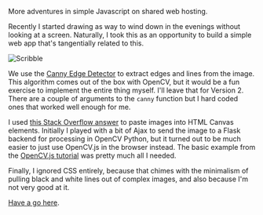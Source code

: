More adventures in simple Javascript on shared web hosting.

Recently I started drawing as way to wind down in the evenings
without looking at a screen. Naturally, I took this as an opportunity
to build a simple web app that's tangentially related to this.

![Scribble](/assets/scribble.png)

We use the [Canny Edge Detector](https://en.wikipedia.org/wiki/Canny_edge_detector)
to extract edges and lines from the image. This algorithm comes out of the box
with OpenCV, but it would be a fun exercise to implement the entire thing myself.
I'll leave that for Version 2. There are a couple of arguments to the `canny`
function but I hard coded ones that worked well enough for me.

I used [this Stack Overflow answer](https://stackoverflow.com/a/18387322)
to paste images into HTML Canvas elements.
Initially I played with a bit of Ajax to send the image to a Flask
backend for processing in OpenCV Python, but it turned out to be much easier
to just use OpenCV.js in the browser instead. The basic example
from the [OpenCV.js tutorial](https://docs.opencv.org/4.5.3/d0/d84/tutorial_js_usage.html)
was pretty much all I needed.

Finally, I ignored CSS entirely, because that chimes with the minimalism
of pulling black and white lines out of complex images, and also because I'm
not very good at it.

[Have a go here](https://leokavanagh.com/scribble).

